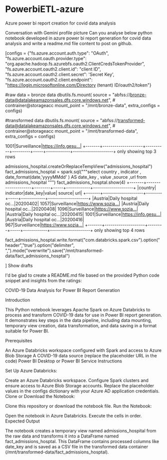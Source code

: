 # PowerbiETL-azure
Azure power bi report creation for covid data analysis 



Conversation with Gemini
profile picture
Can you analyse below python notebook developed in azure power bi report generation for covid data analysis and write a readme.md file content to post on github. 


[configs = {"fs.azure.account.auth.type": "OAuth",
"fs.azure.account.oauth.provider.type": "org.apache.hadoop.fs.azurebfs.oauth2.ClientCredsTokenProvider",
"fs.azure.account.oauth2.client.id": "client ID",
"fs.azure.account.oauth2.client.secret": 'Secret Key',
"fs.azure.account.oauth2.client.endpoint": "https://login.microsoftonline.com/Directory (tenant) ID/oauth2/token"}


#raw data = bronze data
dbutils.fs.mount(
source = "abfss://bronze-data@datalakeamazonsales.dfs.core.windows.net", # contrainer@storageacc
mount_point = "/mnt/bronze-data",
extra_configs = configs)


#transformed data
dbutils.fs.mount(
source = "abfss://transformed-data@datalakeamazonsales.dfs.core.windows.net", # contrainer@storageacc
mount_point = "/mnt/transformed-data",
extra_configs = configs)


1001|Surveillance|https://info.gesu...|
+-------+--------------------+----------+---------+-----+------------+--------------------+
only showing top 3 rows

admissions_hospital.createOrReplaceTempView("admissions_hospital")
fact_admissions_hosptal = spark.sql("""select country
                                    , indicator
                                    , date_format(date,'yyyyMMdd' ) AS date_key
                                    , value 
                                    ,source
                                    ,url 
                                    from admissions_hospital  """)
fact_admissions_hosptal.show(4)
+-------+--------------------+--------+-----+------------+--------------------+
|country|           indicator|date_key|value|      source|                 url|
+-------+--------------------+--------+-----+------------+--------------------+
|Austria|Daily hospital oc...|20200402| 1057|Surveillance|https://www.sozia...|
|Austria|Daily hospital oc...|20200408| 1096|Surveillance|https://www.sozia...|
|Austria|Daily hospital oc...|20200415| 1001|Surveillance|https://info.gesu...|
|Austria|Daily hospital oc...|20200416|  967|Surveillance|https://www.sozia...|
+-------+--------------------+--------+-----+------------+--------------------+
only showing top 4 rows

fact_admissions_hosptal.write.format("com.databricks.spark.csv").option("header","true").option("delimiter", ",").mode("overwrite").save("/mnt/transformed-data/fact_admissions_hosptal")

] 
Show drafts




























































I'd be glad to create a README.md file based on the provided Python code snippet and insights from the ratings:

COVID-19 Data Analysis for Power BI Report Generation

Introduction

This Python notebook leverages Apache Spark on Azure Databricks to process and transform COVID-19 data for use in Power BI report generation. It demonstrates key steps in the data pipeline, including data mounting, temporary view creation, data transformation, and data saving in a format suitable for Power BI.

Prerequisites

An Azure Databricks workspace configured with Spark and access to Azure Blob Storage
A COVID-19 data source (replace the placeholder URL in the code)
Power BI Desktop or Power BI Service
Instructions

Set Up Azure Databricks:

Create an Azure Databricks workspace.
Configure Spark clusters and ensure access to Azure Blob Storage accounts.
Replace the placeholder values in the configs dictionary with your Azure AD application credentials.
Clone or Download the Notebook:

Clone this repository or download the notebook file.
Run the Notebook:

Open the notebook in Azure Databricks.
Execute the cells in order.
Expected Output

The notebook creates a temporary view named admissions_hospital from the raw data and transforms it into a DataFrame named fact_admissions_hosptal. This DataFrame contains processed columns like date_key and is saved as a CSV file in the transformed data container (/mnt/transformed-data/fact_admissions_hosptal).
